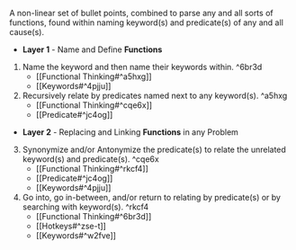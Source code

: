 A non-linear set of bullet points, combined to parse any and all sorts of functions, found within naming keyword(s) and predicate(s) of any and all cause(s).

- **Layer 1** - Name and Define **Functions**
1. Name the keyword and then name their keywords within. ^6br3d
	- [[Functional Thinking#^a5hxg]]
	- [[Keywords#^4pjju]]
2. Recursively relate by predicates named next to any keyword(s). ^a5hxg
    - [[Functional Thinking#^cqe6x]]
    - [[Predicate#^jc4og]]
- **Layer 2** - Replacing and Linking **Functions** in any Problem 
3. Synonymize and/or Antonymize the predicate(s) to relate the unrelated keyword(s) and predicate(s). ^cqe6x
    - [[Functional Thinking#^rkcf4]]
    - [[Predicate#^jc4og]]
    - [[Keywords#^4pjju]]
4. Go into, go in-between, and/or return to relating by predicate(s) or by searching with keyword(s). ^rkcf4
    - [[Functional Thinking#^6br3d]]
    - [[Hotkeys#^zse-t]]
    - [[Keywords#^w2fve]]